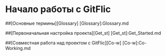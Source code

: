 # Начало работы с GitFlic


##[Основные термины][Glossary]
[Glossary]:Glossary.md

##[Первоначальная настройка проекта][Get_st]
[Get_st]:Get_Started.md

##[Совместная работа над проектом с GitFlic][Co-w]
[Co-w]:Co-Working.md
